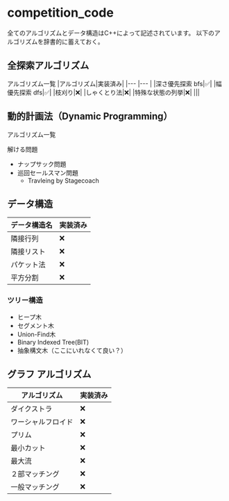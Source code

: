 # competition_code
全てのアルゴリズムとデータ構造はC++によって記述されています。
以下のアルゴリズムを辞書的に蓄えておく。

## 全探索アルゴリズム
アルゴリズム一覧
|アルゴリズム|実装済み|
|--- |--- |
|深さ優先探索 bfs|✅|
|幅優先探索 dfs|✅|
|枝刈り|❌|
|しゃくとり法|❌|
|特殊な状態の列挙|❌|
|||

## 動的計画法（Dynamic Programming）
アルゴリズム一覧

解ける問題
* ナップサック問題
* 巡回セールスマン問題
  * Travleing by Stagecoach
  

## データ構造
|データ構造名|実装済み|
|--- |--- |
|隣接行列|❌|
|隣接リスト|❌|
|パケット法|❌|
|平方分割|❌|

### ツリー構造
* ヒープ木
* セグメント木
* Union-Find木
* Binary Indexed Tree(BIT)
* 抽象構文木（ここにいれなくて良い？）


## グラフ アルゴリズム
|アルゴリズム|実装済み|
|--- |--- |
|ダイクストラ|❌|
|ワーシャルフロイド|❌|
|プリム|❌|
|最小カット|❌|
|最大流|❌|
|２部マッチング|❌|
|一般マッチング|❌|
